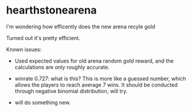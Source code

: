 # hearthstonearena
I'm wondering how efficently does the new arena recyle gold

Turned out it's pretty efficient.

Known issues:
- Used expected values for old arena random gold reward, and the calculations are only roughly accurate.
- winrate 0.727: what is this? This is more like a guessed number, which allows the players to reach average 7 wins. It should be conducted through negative binomial distribution, will try.

- will do something new.
